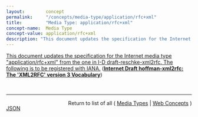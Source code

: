 ```yaml
---
layout:        concept
permalink:     "/concepts/media-type/application/rfc+xml"
title:         "Media Type: application/rfc+xml"
concept-name:  Media Type
concept-value: application/rfc+xml
description: "This document updates the specification for the Internet media type \"application/rfc+xml\" from the one in I-D draft-reschke-xml2rfc.  The following is to be registered with IANA."
---
```


[This document updates the specification for the Internet media type "application/rfc+xml" from the one in I-D draft-reschke-xml2rfc.  The following is to be registered with IANA.](http://tools.ietf.org/html/draft-hoffman-xml2rfc#section-6.1 "Read documentation for Media Type &#34;application/rfc+xml&#34;") (**[Internet Draft hoffman-xml2rfc: The 'XML2RFC' version 3 Vocabulary](/specs/IETF/I-D/hoffman-xml2rfc "This document defines the &#34;XML2RFC&#34; version 3 vocabulary; an XML-based language used for writing RFCs and Internet-Drafts. It is heavily derived from the version 2 vocabulary that is also under discussion. This document obsoletes the v2 grammar described in RFC 2629 and its expected followup, draft-reschke-xml2rfc.")**)

<br/>
<hr/>

<p style="float : left"><a href="./application/rfc+xml.json" title="JSON representing this particular Web Concept value">JSON</a></p>
<p style="text-align: right">Return to list of all ( <a href="../media-type/">Media Types</a> | <a href="../">Web Concepts</a> )</p>
